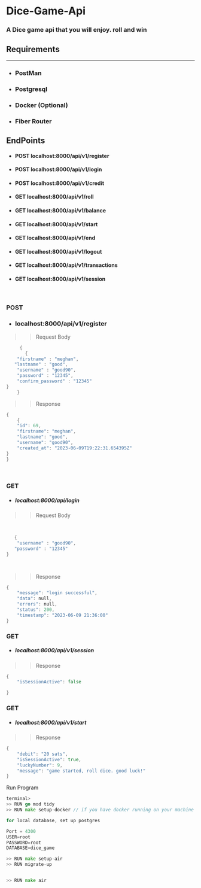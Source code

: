 # Dice-Game-Api

### A Dice game api that you will enjoy. roll and win

## Requirements
*** 

* ### PostMan
* ### Postgresql
* ### Docker (Optional)
* ### Fiber Router




## EndPoints

* #### POST localhost:8000/api/v1/register 
* ####  POST localhost:8000/api/v1/login
* ####  POST localhost:8000/api/v1/credit
* ####  GET localhost:8000/api/v1/roll
* ####  GET localhost:8000/api/v1/balance
* ####  GET localhost:8000/api/v1/start
* ####  GET localhost:8000/api/v1/end
* ####  GET localhost:8000/api/v1/logout
* ####  GET localhost:8000/api/v1/transactions
* ####  GET localhost:8000/api/v1/session



<br>

### POST 
* ### localhost:8000/api/v1/register

>> Request Body 

```GO
     {
       {
    "firstname" : "meghan",
   "lastname" : "good",
    "username" : "good90",
    "password" : "12345",
    "confirm_password" : "12345"
}
    }
```

>> Response 

```GO
{
    {
    "id": 69,
    "firstname": "meghan",
    "lastname": "good",
    "username": "good90",
    "created_at": "2023-06-09T19:22:31.654395Z"
}
}
```

<br>

### GET 
* ##### localhost:8000/api/login

>> Request Body 

```GO
     
       
   {
    "username" : "good90",
   "password" : "12345"
}

    
```

>> Response 

```GO
{
    "message": "login successful",
    "data": null,
    "errors": null,
    "status": 200,
    "timestamp": "2023-06-09 21:36:00"
}
```
### GET
* ##### localhost:8000/api/v1/session


>> Response 

```GO
{
    "isSessionActive": false

}
```
### GET
* ##### localhost:8000/api/v1/start


>> Response 

```GO
{
    "debit": "20 sats",
    "isSessionActive": true,
    "luckyNumber": 9,
    "message": "game started, roll dice. good luck!"
}
```


 

Run Program

```GO
terminal> 
>> RUN go mod tidy
>> RUN make setup-docker // if you have docker running on your machine

for local database, set up postgres

Port = 4300
USER=root 
PASSWORD=root 
DATABASE=dice_game

>> RUN make setup-air
>> RUN migrate-up


>> RUN make air
```
